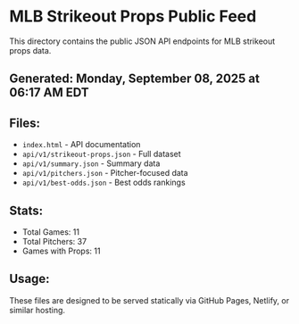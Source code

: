 # MLB Strikeout Props Public Feed

This directory contains the public JSON API endpoints for MLB strikeout props data.

## Generated: Monday, September 08, 2025 at 06:17 AM EDT

## Files:
- `index.html` - API documentation
- `api/v1/strikeout-props.json` - Full dataset
- `api/v1/summary.json` - Summary data
- `api/v1/pitchers.json` - Pitcher-focused data  
- `api/v1/best-odds.json` - Best odds rankings

## Stats:
- Total Games: 11
- Total Pitchers: 37
- Games with Props: 11

## Usage:
These files are designed to be served statically via GitHub Pages, Netlify, or similar hosting.
